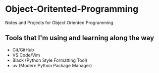 # Object-Oritented-Programming
Notes and Projects for Object Oriented Programming

## Tools that I'm using and learning along the way
- Git/GitHub
- VS Code/Vim
- Black (Python Style Formatting Tool)
- uv (Modern Python Package Manager)
